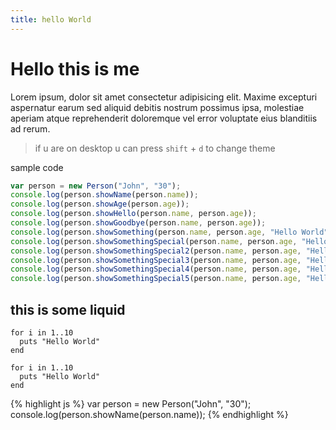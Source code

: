 ```yaml
---
title: hello World
---
```


# Hello this is me

Lorem ipsum, dolor sit amet consectetur adipisicing elit. Maxime excepturi aspernatur earum sed aliquid debitis nostrum possimus ipsa, molestiae aperiam atque reprehenderit doloremque vel error voluptate eius blanditiis ad rerum.


> if u are on desktop u can press `shift` + `d` to change theme


sample code
```js
var person = new Person("John", "30");
console.log(person.showName(person.name));
console.log(person.showAge(person.age));
console.log(person.showHello(person.name, person.age));
console.log(person.showGoodbye(person.name, person.age));
console.log(person.showSomething(person.name, person.age, "Hello World"));
console.log(person.showSomethingSpecial(person.name, person.age, "Hello World"));
console.log(person.showSomethingSpecial2(person.name, person.age, "Hello World"));
console.log(person.showSomethingSpecial3(person.name, person.age, "Hello World"));
console.log(person.showSomethingSpecial4(person.name, person.age, "Hello World"));
console.log(person.showSomethingSpecial5(person.name, person.age, "Hello World"));
```

## this is some liquid

```liquid
for i in 1..10
  puts "Hello World"
end
```

```liquid
for i in 1..10
  puts "Hello World"
end
```

{% highlight js %}
var person = new Person("John", "30");
console.log(person.showName(person.name));
{% endhighlight %}